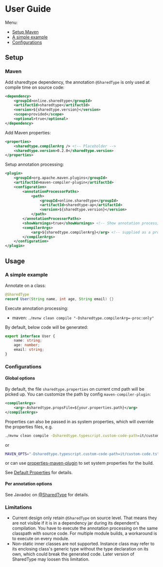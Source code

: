 # User Guide
Menu:
* [Setup Maven](#Maven)
* [A simple example](#A-simple-example)
* [Configurations](#Configurations)

## Setup

### Maven

Add sharedtype dependency, the annotation `@SharedType` is only used at compile time on source code:
```xml
<dependency>
    <groupId>online.sharedtype</groupId>
    <artifactId>sharedtype</artifactId>
    <version>${sharedtype.version}</version>
    <scope>provided</scope>
    <optional>true</optional>
</dependency>
```

Add Maven properties:
```xml
<properties>
    <sharedtype.compilerArg /> <!-- Placeholder -->
    <sharedtype.version>0.2.0</sharedtype.version>
</properties>
```
Setup annotation processing:
```xml
<plugin>
    <groupId>org.apache.maven.plugins</groupId>
    <artifactId>maven-compiler-plugin</artifactId>
    <configuration>
        <annotationProcessorPaths>
            <path>
                <groupId>online.sharedtype</groupId>
                <artifactId>sharedtype-ap</artifactId>
                <version>${sharedtype.version}</version>
            </path>
        </annotationProcessorPaths>
        <showWarnings>true</showWarnings> <!-- Show annotation processing info log -->
        <compilerArgs>
            <arg>${sharedtype.compilerArg}</arg> <!-- supplied as a property from cmd -->
        </compilerArgs>
    </configuration>
</plugin>
```

## Usage

### A simple example
Annotate on a class:
```java
@SharedType
record User(String name, int age, String email) {}
```

Execute annotation processing:
* maven: `./mvnw clean compile "-Dsharedtype.compilerArg=-proc:only"`

By default, below code will be generated:
```typescript
export interface User {
    name: string;
    age: number;
    email: string;
}
```

### Configurations

#### Global options
By default, the file `sharedtype.properties` on current cmd path will be picked up.
You can customize the path by config `maven-compiler-plugin`:
```xml
<compilerArgs>
    <arg>-Asharedtype.propsFile=${your.properties.path}</arg>
</compilerArgs>
```

Properties can also be passed in as system properties, which will override the properties files, e.g.
```bash
./mvnw clean compile -Dsharedtype.typescript.custom-code-path=it/custom-code.ts
```
or
```bash
MAVEN_OPTS="-Dsharedtype.typescript.custom-code-path=it/custom-code.ts" ./mvnw clean compile
```
or can use [properties-maven-plugin](https://www.mojohaus.org/properties-maven-plugin/usage.html#set-system-properties) to set system properties for the build.

See [Default Properties](../processor/src/main/resources/sharedtype-default.properties) for details.

#### Per annotation options
See Javadoc on [@SharedType](../annotation/src/main/java/online/sharedtype/SharedType.java) for details.

### Limitations
* Current design only retain `@SharedType` on source level. That means they are not visible if it is in a dependency jar during its dependent's compilation.
You have to execute the annotation processing on the same classpath with source code.
For multiple module builds, a workaround is to execute on every module.
* Non-static inner classes are not supported. Instance class may refer to its enclosing class's generic type without the type declaration on its own,
which could break the generated code. Later version of SharedType may loosen this limitation.
